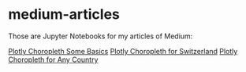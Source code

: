 # medium-articles

Those are Jupyter Notebooks for my articles of Medium:

[Plotly Choropleth Some Basics](https://medium.com/@hansueli.mueller1/plotly-choropleth-some-basics-5cc22672e6a7)
[Plotly Choropleth for Switzerland](https://chrimaform.medium.com/switzerland-f35a175d1380)
[Plotly Choropleth for Any Country](https://chrimaform.medium.com/any-country-4bede8c789c1)
